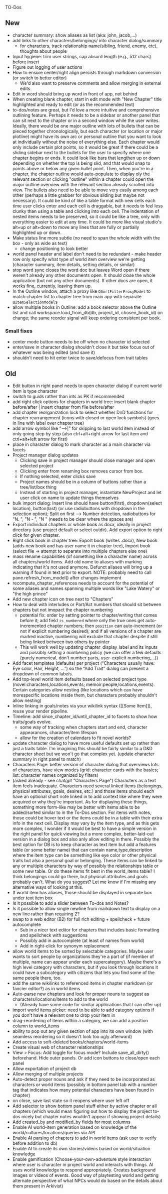 TO-Dos
## New
* character summary: show aliases as list (aka: john, jacob,...)
* add links to other characters/belongings/ into character dialog/summary
  * for characters, track relationship name(sibling, friend, enemy, etc), thoughts about people
* Input hygiene: trim user strings, cap absurd length (e.g., 512 chars) before insert
* Figure out logging of user actions
* How to ensure center/right align persists through markdown conversion (or switch to better editor)
  * We'd also want to preserve comments and allow merging in external edits
* Edit in word should bring up word in front of app, not behind
* When creating blank chapter, start in edit mode with "New Chapter" title highlighted and ready to edit (or as the recommended text)
* to-dos/notes are great, but I'd love a more intuitive and comprehensive outlining feature. Perhaps it needs to be a sidebar or another panel that can sit next to the chapter or in a second window while the user writes. Ideally, there would be one major outline with lots of bullets that can be pieced together chronologically, but each character (or location or major plotline) might have its own arc or personal outline that you want to look at individually without the noise of everything else. Each chapter would only include certain plot points, so it would be great if there could be a sliding sidebar next to the bullets for the user to specify where one chapter begins or ends. It could look like bars that lengthen up or down depending on whether the top is being slid, and that would snap to points above or below any given bullet point. Then, when you're in a chapter, the chapter outline would auto-populate to display oly the relevant section or clicking "outline" within a chapter could open the major outline overview with the relevant section already scrolled into view. The bullets also need to be able to move very easily among each other (perhaps a little grabber for obvious sliding but maybe not necessary). It could be kind of like a table format with new cells each time user clicks enter and each cell is draggable, but it needs to feel less clunky than using a table and clicking into each cell. The indentation of nested items needs to be preserved, so it could be like a tree, only with everything easier to edit at any time. It could be more like visual studio's alt+up or alt+down to move any lines that are fully or partially highlighted up or down.
* Make status line more subtle (no need to span the whole width with the box - only as wide as text)
  * change positioning to look better
* world panel header and label don't need to be redundant - make header row only specify what type of world item overview we're getting (character summary, item details, setting details, or similar)
* stop word sync closes the word doc but leaves Word open if there weren't already any other documents open. It should close the whole application (but not any other documents). If other docs are open, it works fine, currently, leaving them up.
* In the Outline window, attach a proxy like `QSortFilterProxyModel` to match chapter list to chapter tree from main app with separate `QItemSelectionModel`s
* allow multiple books in Outline: add a book selector above the Outline list and call workspace.load_from_db(db, project_id, chosen_book_id) on change; the same reorder signal will keep ordering consistent per book.
### Small fixes
* center mode button needs to be off when no character id selected
* enter/save in character dialog shouldn't close it but take focus out of whatever was being edited (and save it)
* shouldn't need to hit enter twice to save/defocus from trait tables
## Old
* Edit button in right panel needs to open character dialog if current world item is type character
* switch to guids rather than ints as PK if recommended
* add right click options for chapters in world tree: insert blank chapter before/after | insert chapter from file before/after
* add chapter reorganization lock to select whether DnD functions for chapter rearrangement (icons with closed or open lock symbols) (goes in line with label over chapter tree)
* add arrow symbol like "-->|" for skipping to last world item instead of only going step by step (also ctrl+alt+right arrow for last item and ctrl+alt+left arrow for first)
* place in character dialog to mark character as a main character via facets
* Project manager dialog updates
  * Clicking save in project manager should close manager and open selected project
  * Clicking enter from renaming box removes cursor from box.
  * If nothing selected, enter clicks save
  * Project names should be in a column of buttons rather than a tree/list/box thing
  * Instead of starting in project manager, instantiate NewProject and let user click on name to update things themselves
* bulk import dialog: Insert line should have button(first), dropdown(select location), button(last) (or use radiobuttons with dropdown in the selection option); Split on first --> Number detection, radiobuttons for "N. ", "N - ", "N " (needs to be clear where the spaces are)
* Export individual chapters or whole book as docx, ideally in project directory (use project default or select outdir). Add export option to right click for given chapter.
* Right click book in chapter tree: Export book (writes .docx), New book (adds new book and has user name it in chapter tree), Import book (select file -> attempt to separate into multiple chapters else one)
* mass rename capabilities (of something like a character name) across all chapters/world items. Add old name to aliases with marking indicating that it's not used anymore. Defunct aliases will bring up a warning if found in text prior to export. NOTE: probably need to call pane.refresh_from_model() after changes implement
* recompute_chapter_references needs to account for the potential of some aliases and names spanning multiple words like "Lake Watery" or "the high prince"
* Add new chapter icon on tree next to "Chapters"
* How to deal with interludes or Part/Act numbers that should sit between chapters but not imopact the chapter numbering
  * potential fix: order by setting pointer to chapter/writing that comes before it; add field `is_numbered` where only the true ones get auto-incremented chapter numbers; then `position` can auto-increment (or not if explicit numbering desired); and if all versions of a chapter are marked inactive, numbering will exclude that chapter despite it still being linked between two others by pointer
  * This will work well by updating chapter_display_label and its inputs and possibly setting a numbering policy (we can offer a few defaults (purely numerical, don't number parts, user-explicit numbering,...))
* Add facet templates (defaults) per project (“Characters usually have: Eye color, Hair, Height, …”) so the “Add Trait” dialog can present a dropdown of common labels.
* Add top-level world item defaults based on selected project type (novel:characters,locations,events; memoir:people,locations,events). Certain categories allow nesting (like locations which can have morespecific locations inside them, but characters probably shouldn't allow nesting)
* Inline linking in goals/notes via your wikilink syntax ([[Some Item]]), reuse your render pipeline.
* Timeline: add since_chapter_id/until_chapter_id to facets to show how traits/goals evolve.
  * some way of tracking when chapters start and end, character appearances, character/item lifespan
  * allow for the creation of calendars to fit novel worlds?
* update character dialog to have more useful defaults set up rather than just a traits table. I'm imagining this should be fairly similar to a D&D character sheet but we won't go that complex yet. (update character summary in right panel to match)
* Characters Page:
  better version of character dialog that overviews lots of characters, have view modes (grid: character cards with the basics; list: character names organized by filters)
* (asked already - see chatgpt "Characters Page") Characters as a text item feels inadequate. Characters need several linked items (belongings, physical attributes, goals, desires, etc.) and those items should each have an optional short note linked in to add context like where they were acquired or why they're important. As for displaying these things, something more form-like may be better with items able to be added/sorted similar to in the To-Dos section. For items with notes, those could be hover text or the items could be in a table with their extra info in the next cell. Display may vary by the item type, and as this gets more complex, I wonder if it would be best to have a simple version in the right panel for quick viewing but a more complex, better-laid-out version in a dialog box and also anly allow editing in there. Possibly the best option for DB is to keep character as text item but add a features table (or some better name) that can contain name,type,description where the item type can be something like eye color or other physical traits but also a personal goal or belonging. These items can be linked to any or multiple characters by way of possibly the relationships table or some new table. Or do these items fit best in the world_items table? I think belongings could go there, but physical attributes and goals probably can't. What do you suggest? Let me know if I'm missing any alternative ways of looking at this.
* If world item has aliases, those should be displayed in separate box under text item box
* Is it possible to add a slider between To-dos and Notes?
* Is it possible to allow single newline from markdown text to display on a new line rather than requiring 2?
* swap to a web editor (B2) for full rich editing + spellcheck + future autocomplete
    * Sub in a nicer text editor for chapters that includes basic formatting and spellcheck with suggestions
    * Possibly add in autocomplete (at least of names from world)
    * Add in right-click for synonym replacement
* allow world items to be sorted by selectable categories. Maybe user wants to sort people by organizations they're a part of (if member of multiple, name can appear under each supercategory). Maybe there's a high level category with characters, but if you look through locations it could have a subcategory with citizens that lets you find some of the same people there, too.
* add the same wikilinks to referenced items in chapter markdown (or fancier editor?) as in world items
* Auto-parse new chapters and look for proper nouns to suggest as characters/locations/items to add to the world
  * (Already have some code for similar appliications that I can offer up)
* import world items picker: need to be able to add category options if you don't have a relevant one to drop your item in
* drag-reordering of items within a category, we can add a position column to world_items
* ability to pop out any given section of app into its own window (with seamless reordering so it doesn't look too ugly afterward)
* Add access to soft-deleted books/chapters/world-items
* Create visual web of character relationships
* View > Focus: Add toggle for focus mode? Include save_all_dirty() beforehand. Hide outer panels. Or add icon buttons to close/open each panel
* Allow exportation of project db
* Allow merging of multiple projects
* Auto-detect proper nouns and ask if they need to be incorporated as characters or world items (possibly in bottom panel tab with a number tag that indicates how many potential characters have been found in chapter)
* on close, save last state so it reopens where user left off
* Add selector to show bottom panel stuff either by active chapter or all chapters (which would mean figuring out how to display the project to-dos nicely but chapter notes wouldn't appear if showing project details)
* Add created_by and modified_by fields for most columns
* Enable AI world-item generation based on knowledge of the world/cultures/locations/queries via API
* Enable AI parsing of chapters to add in world items (ask user to verify before addition to db)
* Enable AI to create its own stories/videos based on world/situation knowledge
* Enable gamification (Choose-your-own-adventure style interaction where user is character in project world and interacts with things. AI uses world knowledge to respond appropriately. Creates background images or videos of events. Good way of playtesting world and getting alternate perspective of what NPCs would do based on the details about them present in Arkivist)